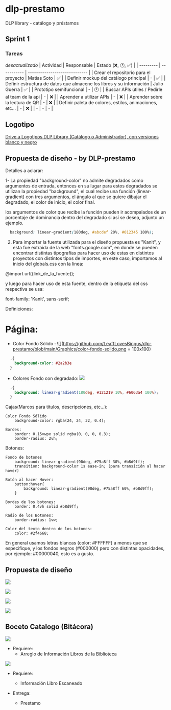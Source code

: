 # dlp-prestamo
DLP library - catálogo y préstamos

## Sprint 1
### Tareas
 *desactualizado*
| Actividad | Responsable | Estado (❌, 🕐, ✅) |
| --------- | ----------- | ----------------------------- |
| Crear el repositorio para el proyecto | Matías Soto | ✅ |
| Definir mockup del catálogo principal | - | ✅ |
| Definir estructura de datos que almacene los libros y su información | Julio Guerra | ✅ |
| Prototipo semifuncional | - | 🕐 |
| Buscar APIs útiles / Pedirle al team de la api | - | ❌ |
| Aprender a utilizar APIs | - | ❌ |
| Aprender sobre la lectura de QR | - | ❌ |
| Definir paleta de colores, estilos, animaciones, etc... | - | ❌ |
| - | - | - |

## Logotipo

[Drive a Logotipos DLP Library (Catálogo o Administrador), con versiones blanco y negro](https://drive.google.com/drive/folders/1jMX7kN7D6zTGZekeNZgAgEqKPmEGnNmA?usp=sharing)

## Propuesta de diseño - by DLP-prestamo

Detalles a aclarar:

1- La propiedad "background-color" no admite degradados como argumentos de entrada, entonces en su lugar para estos degradados se utilizan la propiedad "background", el cual recibe una función (linear-gradient) con tres argumentos, el ángulo al que se quiere dibujar el degradado, el color de inicio, el color final.

los argumentos de color que recibe la función pueden ir acompalados de un porcentaje de dominancia dentro del degradado si así se desea, adjunto un ejemplo.
```css
  background: linear-gradient(180deg, #abcdef 20%, #012345 100%);
```

2. Para importar la fuente utilizada para el diseño propuesta es "Kanit", y esta fue extraida de la web "fonts.google.com", en donde se pueden encontrar distintas tipografías para hacer uso de estas en distintos proyectos con distintos tipos de importes, en este caso, importamos al inicio del globals.css con la linea:

@import url({link_de_la_fuente});

y luego para hacer uso de esta fuente, dentro de la etiqueta del css respectiva se usa:

font-family: 'Kanit', sans-serif;

Definiciones:

# Página:

* Color Fondo Sólido :
![](https://github.com/LeaffLovesBingus/dlp-prestamo/blob/main/Graphics/color-fondo-solido.png = 100x100)
```css
  .{
    background-color: #2a2b3e
  }
```

* Colores Fondo con degradado:
![](https://github.com/LeaffLovesBingus/dlp-prestamo/blob/main/Graphics/color-fondo-gradiente.png)
```css
  .{
    background: linear-gradient(180deg, #121219 10%, #6063a4 100%);
  }
```

Cajas(Marcos para titulos, descripciones, etc...):

    Color Fondo Sólido
        background-color: rgba(24, 24, 32, 0.4);
    
    Bordes:
        border: 0.15vwpx solid rgba(0, 0, 0, 0.3);
        border-radius: 2vh; 

Botones:

    Fondo de botones
        background: linear-gradient(90deg, #75a8ff 30%, #b8d9ff);
        transition: background-color 1s ease-in; (para transición al hacer hover)
    
    Botón al hacer Hover:
        button:hover{
            background: linear-gradient(90deg, #75a8ff 60%, #b8d9ff);
        }

    Bordes de los botones:
        border: 0.4vh solid #b8d9ff;

    Radio de los Botones:
        border-radius: 1vw;

    Color del texto dentro de los botones:
        color: #2f4668;

En general usamos letras blancas (color: #FFFFFF) a menos que se especifique, y los fondos negros (#000000) pero con distintas opacidades, por ejemplo: #00000040, esto es a gusto. 

## Propuesta de diseño

![](https://github.com/LeaffLovesBingus/dlp-prestamo/blob/main/Graphics/PaginaPrincipal.png)

![](https://github.com/LeaffLovesBingus/dlp-prestamo/blob/main/Graphics/Catalogo.png)

![](https://github.com/LeaffLovesBingus/dlp-prestamo/blob/main/Graphics/LandingPage.png)

![](https://github.com/LeaffLovesBingus/dlp-prestamo/blob/main/Graphics/Formulario.png)


## Boceto Catalogo (Bitácora)
![](https://github.com/LeaffLovesBingus/dlp-prestamo/blob/main/Graphics/mockup1.png)

- Requiere:
  - Arreglo de Información Libros de la Biblioteca
  
![](https://github.com/LeaffLovesBingus/dlp-prestamo/blob/main/Graphics/boceto-prestamo-devolucion.png)

- Requiere:
  - Información Libro Escaneado
  
- Entrega:
  - Prestamo
